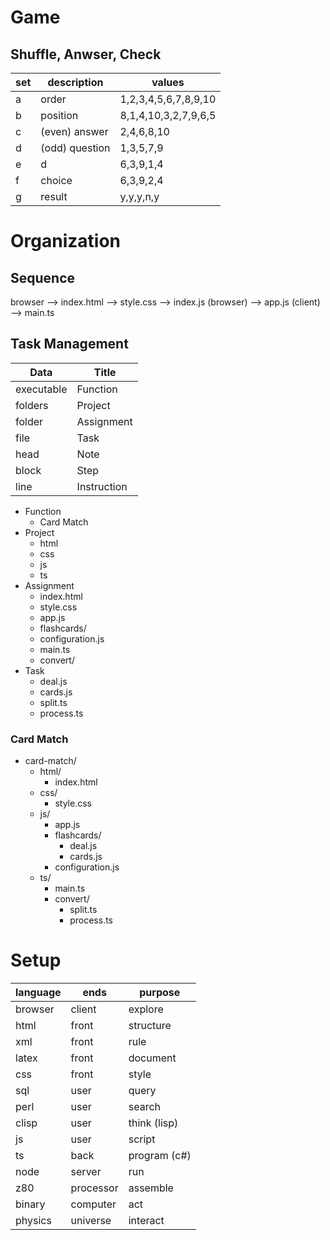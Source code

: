 # Game
## Shuffle, Anwser, Check
set | description     | values
----|-----------------|---------------------
 a  | order           | 1,2,3,4,5,6,7,8,9,10
 b  | position        | 8,1,4,10,3,2,7,9,6,5
 c  | (even) answer   | 2,4,6,8,10
 d  | (odd)  question | 1,3,5,7,9
 e  | d               | 6,3,9,1,4
 f  | choice          | 6,3,9,2,4
 g  | result          | y,y,y,n,y 

# Organization
## Sequence
browser --> index.html --> style.css --> index.js (browser) --> app.js (client) --> main.ts

## Task Management
Data       | Title
-----------|------------
executable | Function
folders    | Project     
folder     | Assignment  
file       | Task
head       | Note
block      | Step
line       | Instruction

* Function
  * Card Match
* Project
  * html
  * css
  * js
  * ts
* Assignment
  * index.html
  * style.css
  * app.js
  * flashcards/
  * configuration.js
  * main.ts
  * convert/
* Task
  * deal.js
  * cards.js
  * split.ts
  * process.ts

### Card Match
* card-match/           
  * html/               
    * index.html        
  * css/               
    * style.css         
  * js/                
    * app.js            
    * flashcards/       
      * deal.js          
      * cards.js         
    * configuration.js 
  * ts/                
    * main.ts              
    * convert/          
      * split.ts         
      * process.ts

# Setup
language | ends      | purpose
---------|-----------|----------
browser  | client    | explore
html     | front     | structure
xml      | front     | rule
latex    | front     | document
css      | front     | style
sql      | user      | query
perl     | user      | search
clisp    | user      | think (lisp)
js       | user      | script
ts       | back      | program (c#)
node     | server    | run
z80      | processor | assemble
binary   | computer  | act
physics  | universe  | interact